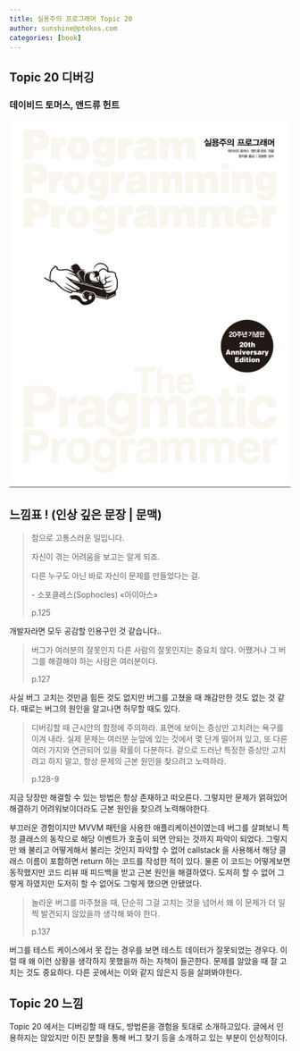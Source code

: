 ```yaml
---
title: 실용주의 프로그래머 Topic 20
author: sunshine@ptokos.com
categories: [book]
---
```


## Topic 20 디버깅


### 데이비드 토머스, 앤드류 헌트
![Alt text](/assets/img/book/실용주의-프로그래머/cover.png)


## 느낌표 ! (인상 깊은 문장 | 문맥)
> 참으로 고통스러운 일입니다.
> 
> 자신이 겪는 어려움을 보고는 알게 되죠.
> 
> 다른 누구도 아닌 바로 자신이 문제를 만들었다는 걸.
> 
> \- 소포클레스(Sophocles) «아이아스»
> 
> p.125

개발자라면 모두 공감할 인용구인 것 같습니다..  

> 버그가 여러분의 잘못인지 다른 사람의 잘못인지는 중요치 않다.
> 어쨌거나 그 버그를 해결해야 하는 사람은 여러분이다.
> 
> p.127

사실 버그 고치는 것만큼 힘든 것도 없지만 버그를 고쳤을 때 쾌감만한 것도 없는 것 같다. 
때로는 버그의 원인을 알고나면 허무할 때도 있다.

> 디버깅할 때 근시안의 함정에 주의하라. 표면에 보이는 증상만 고치려는 욕구를 이겨 내라.
> 실제 문제는 여러분 눈앞에 있는 것에서 몇 단계 떨어져 있고,
> 또 다른 여러 가지와 연관되어 있을 확률이 다분하다. 
> 겉으로 드러난 특정한 증상만 고치려고 하지 말고, 항상 문제의 근본 원인을 찾으려고 노력하라.
> 
> p.128-9

지금 당장만 해결할 수 있는 방법은 항상 존재하고 떠오른다. 그렇지만 문제가 얽혀있어 해결하기 어려워보이더라도 근본 원인을 찾으려 노력해야한다.

부끄러운 경험이지만 MVVM 패턴을 사용한 애플리케이션이였는데 버그를 살펴보니 특정 클래스의 동작으로 해당 이벤트가 호출이 되면 안되는 것까지 파악이 되었다.
그렇지만 왜 불리고 어떻게해서 불리는 것인지 파악할 수 없어 callstack 을 사용해서 해당 클래스 이름이 포함하면 return 하는 코드를 작성한 적이 있다.
물론 이 코드는 어떻게보면 동작했지만 코드 리뷰 때 피드백을 받고 근본 원인을 해결하였다. 도저히 할 수 없어 그렇게 하였지만 도저히 할 수 없어도 그렇게 했으면 안됐었다.

> 놀라운 버그를 마주쳤을 때, 단순히 그걸 고치는 것을 넘어서 왜 이 문제가 더 일찍 발견되지 않았을까 생각해 봐야 한다.
> 
> p.137

버그를 테스트 케이스에서 못 잡는 경우를 보면 테스트 데이터가 잘못되었는 경우다. 이럴 때 왜 이런 상황을 생각하지 못했을까 하는 자책이 들곤한다.
문제를 알았을 때 잘 고치는 것도 중요하다. 다른 곳에서는 이와 같지 않은지 등을 살펴봐야한다.




## Topic 20 느낌
Topic 20 에서는 디버깅할 때 태도, 방법론을 경험을 토대로 소개하고있다. 글에서 인용하지는 않았지만 이진 분할을 통해 버그 찾기 등을 소개하고 있는 부분이 인상적이다.



